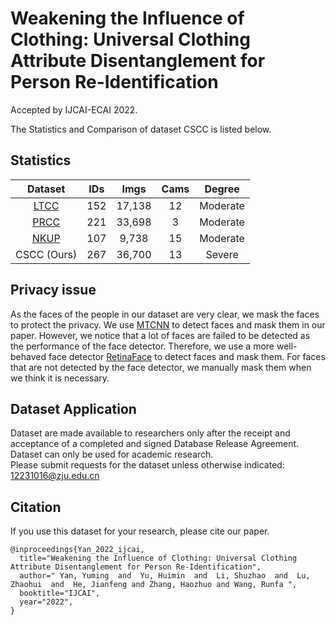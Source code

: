 # Weakening the Influence of Clothing: Universal Clothing Attribute Disentanglement for Person Re-Identification
Accepted by IJCAI-ECAI 2022.  


The Statistics and Comparison of dataset CSCC is listed below.  
## Statistics

|    Dataset                                         | IDs |  Imgs  | Cams |  Degree  |
| :------------:                                     | :---: | :---: |:---: | :---:   |
|  [LTCC](https://arxiv.org/abs/2005.12633)                                          | 152   |17,138 |12    |Moderate |
| [PRCC](https://arxiv.org/abs/2002.02295)           | 221   |33,698 |3     |Moderate |
| [NKUP](https://onlinelibrary.wiley.com/doi/epdf/10.1002/int.22276)         | 107   |9,738  |15    |Moderate |
|   CSCC (Ours)       | 267   |36,700 |13    |Severe   |

## Privacy issue
As the faces of the people in our dataset are very clear, we mask the faces to protect the privacy. We use [MTCNN](https://ieeexplore.ieee.org/document/7553523/) to detect faces and mask them in our paper. However, we notice that a lot of faces are failed to be detected as the performance of the face detector. Therefore, we use a more well-behaved face detector [RetinaFace](https://openaccess.thecvf.com/content_CVPR_2020/html/Deng_RetinaFace_Single-Shot_Multi-Level_Face_Localisation_in_the_Wild_CVPR_2020_paper.html) to detect faces and mask them. For faces that are not detected by the face detector, we manually mask them when we think it is necessary.

## Dataset Application
Dataset are made available to researchers only after the receipt and acceptance of a completed and signed Database Release Agreement. Dataset can only be used for academic research.  
Please submit requests for the dataset unless otherwise indicated: 12231016@zju.edu.cn

## Citation

If you use this dataset for your research, please cite our paper.
```
@inproceedings{Yan_2022_ijcai,
  title="Weakening the Influence of Clothing: Universal Clothing Attribute Disentanglement for Person Re-Identification",
  author=" Yan, Yuming  and  Yu, Huimin  and  Li, Shuzhao  and  Lu, Zhaohui  and  He, Jianfeng and Zhang, Haozhuo and Wang, Runfa ",
  booktitle="IJCAI",
  year="2022",
}
```

